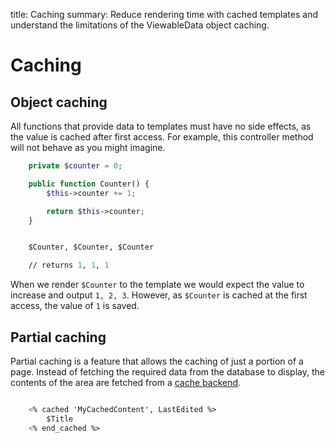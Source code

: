 title: Caching
summary: Reduce rendering time with cached templates and understand the limitations of the ViewableData object caching.

# Caching 

## Object caching

All functions that provide data to templates must have no side effects, as the value is cached after first access. For 
example, this controller method will not behave as you might imagine.

```php
	private $counter = 0;

	public function Counter() {
	    $this->counter += 1;

	    return $this->counter;
	}
```


```ss

	$Counter, $Counter, $Counter

	// returns 1, 1, 1
```

When we render `$Counter` to the template we would expect the value to increase and output `1, 2, 3`. However, as 
`$Counter` is cached at the first access, the value of `1` is saved.


## Partial caching

Partial caching is a feature that allows the caching of just a portion of a page. Instead of fetching the required data
from the database to display, the contents of the area are fetched from a [cache backend](../performance/caching).

```ss

	<% cached 'MyCachedContent', LastEdited %>
		$Title
	<% end_cached %>
```


